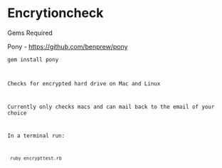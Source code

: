 Encrytioncheck
==============

Gems Required

Pony - https://github.com/benprew/pony

<code/>gem install pony

Checks for encrypted hard drive on Mac and Linux

Currently only checks macs and can mail back to the email of your choice

In a terminal run:

<code/> ruby encrypttest.rb
